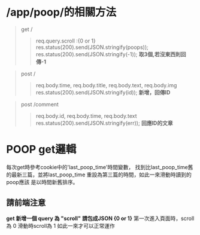 # /app/poop/的相關方法

> get /
>> req.query.scroll :{0 or 1}  
>> res.status(200).send(JSON.stringify(poops));  
>> res.status(200).send(JSON.stringify(-1));
**取3個,若沒東西則回傳-1**

> post /
>> req.body.time, req.body.title, req.body.text, req.body.img  
>> res.status(200).send(JSON.stringify(id));
**新增，回傳ID**

> post /comment
>> req.body.id, req.body.time, req.body.text  
>> res.status(200).send(JSON.stringify(err));
**回應ID的文章**

# POOP get邏輯

  每次get時參考cookie中的'last_poop_time'時間變數，
  找到比last_poop_time舊的最新三篇，並將last_poop_time
  重設為第三篇的時間，如此一來滑動時讀到的poop應該
  是以時間新舊排序。
  
## 請前端注意
  
  **get 新增一個 query 為 "scroll"**
  **請包成JSON {0 or 1}**
  第一次進入頁面時，scroll為 0
  滑動時scroll為 1
  如此一來才可以正常運作


